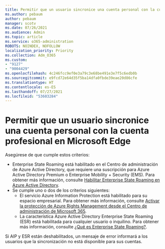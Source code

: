 ```yaml
---
title: Permitir que un usuario sincronice una cuenta personal con la cuenta profesional en Microsoft Edge
ms.author: pebaum
author: pebaum
manager: scotv
ms.date: 07/26/2021
ms.audience: Admin
ms.topic: article
ms.service: o365-administration
ROBOTS: NOINDEX, NOFOLLOW
localization_priority: Priority
ms.collection: Adm_O365
ms.custom:
- "9127"
- "9004429"
ms.openlocfilehash: 4c246fcc9ef0e3a79c3e68be491e3e7f5c6edb0b
ms.sourcegitcommit: e9fcd72e64d35f5ba14dfa0fbde39eae20d86cfe
ms.translationtype: HT
ms.contentlocale: es-ES
ms.lasthandoff: 07/27/2021
ms.locfileid: "53603284"
---
```

# <a name="enable-a-user-to-sync-a-personal-account-with-the-work-account-in-microsoft-edge"></a>Permitir que un usuario sincronice una cuenta personal con la cuenta profesional en Microsoft Edge

Asegúrese de que cumple estos criterios:

- Enterprise State Roaming está habilitado en el Centro de administración de Azure Active Directory, que requiere una suscripción para Azure Active Directory Premium o Enterprise Mobility + Security (EMS). Para obtener más información, consulte [Habilitar Enterprise State Roaming en Azure Active Directory](/azure/active-directory/devices/enterprise-state-roaming-enable).
- Se cumple uno o dos de los criterios siguientes:
    - El servicio Azure Information Protection está habilitado para su espacio empresarial. Para obtener más información, consulte [Activar la protección de Azure Rights Management desde el Centro de administración de Microsoft 365](/azure/information-protection/activate-office365).
    - La característica Azure Active Directory Enterprise State Roaming (ESR) está habilitada para cualquier usuario o inquilino. Para obtener más información, consulte [¿Qué es Enterprise State Roaming?](/azure/active-directory/devices/enterprise-state-roaming-overview).

Si AIP y ESR están deshabilitados, un mensaje de error informará a los usuarios que la sincronización no está disponible para sus cuentas.
